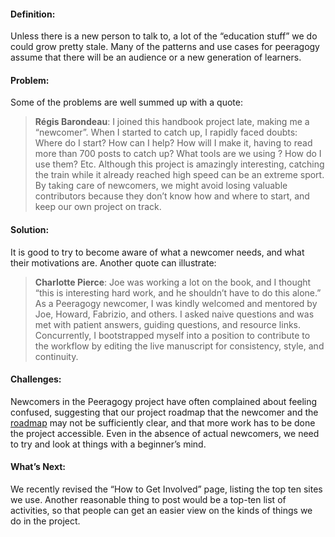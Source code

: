#### Definition:

Unless there is a new person to talk to, a lot of the “education stuff”
we do could grow pretty stale. Many of the patterns and use cases for
peeragogy assume that there will be an audience or a new generation of
learners.

#### Problem:

Some of the problems are well summed up with a quote:

> **Régis Barondeau**: I joined this handbook project late, making me a
> “newcomer”. When I started to catch up, I rapidly faced doubts: Where
> do I start? How can I help? How will I make it, having to read more
> than 700 posts to catch up? What tools are we using ? How do I use
> them? Etc. Although this project is amazingly interesting, catching
> the train while it already reached high speed can be an extreme sport.
> By taking care of newcomers, we might avoid losing valuable
> contributors because they don’t know how and where to start, and keep
> our own project on track.

#### Solution:

It is good to try to become aware of what a newcomer needs, and what
their motivations are. Another quote can illustrate:

> **Charlotte Pierce**: Joe was working a lot on the book, and I thought
> “this is interesting hard work, and he shouldn’t have to do this
> alone.” As a Peeragogy newcomer, I was kindly welcomed and mentored by
> Joe, Howard, Fabrizio, and others. I asked naive questions and was met
> with patient answers, guiding questions, and resource links.
> Concurrently, I bootstrapped myself into a position to contribute to
> the workflow by editing the live manuscript for consistency, style,
> and continuity.

#### Challenges:

Newcomers in the Peeragogy project have often complained about feeling
confused, suggesting that our project roadmap that the newcomer and the
[roadmap](http://peeragogy.org/practice/roadmap/) may not be
sufficiently clear, and that more work has to be done the project
accessible. Even in the absence of actual newcomers, we need to try and
look at things with a beginner’s mind.

#### What’s Next:

We recently revised the “How to Get Involved” page, listing the top ten
sites we use. Another reasonable thing to post would be a top-ten list
of activities, so that people can get an easier view on the kinds of
things we do in the project.

